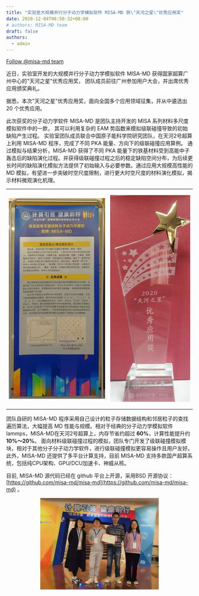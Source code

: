 ```yaml
---
title: "实验室大规模并行分子动力学模拟软件 MISA-MD 获\"天河之星\"优秀应用奖"
date: 2020-12-04T06:50:32+08:00
# authors: MISA-MD team
draft: false
authors:
  - admin
---
```


<a class="github-button" href="https://github.com/misa-md" data-size="large" aria-label="Follow @misa-md on GitHub">Follow @misa-md team</a>

近日，实验室开发的大规模并行分子动力学模拟软件 MISA-MD 获得国家超算广州中心的"天河之星"优秀应用奖，
团队成员前往广州参加用户大会，并出席优秀应用颁奖典礼。
<!--more-->
据悉，本次"天河之星"优秀应用奖，面向全国多个应用领域征集，并从中遴选出 20 个优秀应用。

此次获奖的分子动力学软件 MISA-MD 是团队主持开发的 MISA 系列材料多尺度模拟软件中的一款，
其可以利用复杂的 EAM 势函数来模拟级联碰撞导致的初始缺陷产生过程。
实验室团队成员联合中国原子能科学院研究团队，在天河2号超算上利用 MISA-MD 程序，完成了不同 PKA 能量、方向下的级联碰撞应用算例。
通过模拟与结果分析，MISA-MD 获得了不同 PKA 能量下的铁基材料受到高能中子轰击后的缺陷演化过程。并获得级联碰撞过程之后的稳定缺陷空间分布，为后续更长时间的缺陷演化模拟方法提供了初始输入与必要参数。通过应用大规模高性能的 MD 模拟，有望进一步突破时空尺度限制，进行更大时空尺度的材料演化模拟，揭示材料微观演化机理。

|  |  |
| -- | -- |
| <p style="text-align:center"><img src="/images/news/tianhe-star/exhibition.jpg" width="300px" /></p> |  <p style="text-align:center"> <img src="/images/news/tianhe-star/star.jpg" width="250px" /></p> |

团队自研的 MISA-MD 程序采用自己设计的粒子存储数据结构和邻居粒子的查找遍历算法，大幅提高 MD 性能与规模。相对于经典的分子动力学模拟软件lammps，MISA-MD在天河2号超算上，内存节省约超过 **60%**，计算性能提升约 **10%～20%**。
面向材料级联碰撞过程的模拟，团队专门开发了级联碰撞模拟模块，相对于其他分子分子动力学软件，进行级联碰撞模拟更容易操作且用户友好。
此外，MISA-MD 还提供了多平台计算支持，目前 MISA-MD 支持多款国产超算系统，包括纯CPU架构、GPU/DCU加速卡、神威从核。

目前, MISA-MD 源代码已经在 github 平台上开源，采用BSD 开源协议：[https://github.com/misa-md/misa-md](https://github.com/misa-md/misa-md) 。

<p style="text-align:center">
  <img src="/images/news/tianhe-star/team.jpg" width="320px" />
</p>
